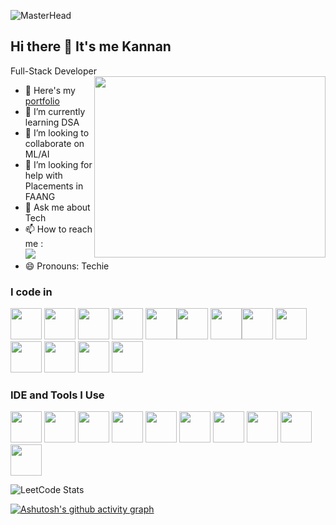![MasterHead](https://github.com/kannankannanA/kannankannanA/releases/tag/v2.0)

## Hi there 👋 It's me Kannan

Full-Stack Developer
<img align="right" width="370" height="290" src="https://github.com/kannankannanA/kannankannanA/releases/tag/v2.0">
- 🔭 Here's my [portfolio](https://github.com/kannankannanA/kannankannanA/releases/tag/v2.0)                                                 
- 🌱 I’m currently learning DSA
- 👯 I’m looking to collaborate on ML/AI
- 🤔 I’m looking for help with Placements in FAANG
- 💬 Ask me about Tech
- 📫 How to reach me :
<br />  [<img src="https://github.com/kannankannanA/kannankannanA/releases/tag/v2.0" />](https://github.com/kannankannanA/kannankannanA/releases/tag/v2.0%E1%B4%8B%E1%B4%80%E1%B4%8D%E1%B4%80%CA%9F%E1%B4%80%E1%B4%8B%E1%B4%80%C9%B4%C9%B4%E1%B4%80%C9%B4-%E1%B4%80%CA%9F-2ba5aa257/)
- 😄 Pronouns: Techie
### I code in
<img height="50" width="50" src="https://github.com/kannankannanA/kannankannanA/releases/tag/v2.0" /> <img height="50" width="50" src="https://github.com/kannankannanA/kannankannanA/releases/tag/v2.0" /> <img height="50" width="50" src="https://github.com/kannankannanA/kannankannanA/releases/tag/v2.0" /> <img height="50" width="50" src="https://github.com/kannankannanA/kannankannanA/releases/tag/v2.0" /> <img height="50" width="50" src="https://github.com/kannankannanA/kannankannanA/releases/tag/v2.0" /><img height="50" width="50" src="https://github.com/kannankannanA/kannankannanA/releases/tag/v2.0" />
<img height="50" width="50" src="https://github.com/kannankannanA/kannankannanA/releases/tag/v2.0"/><img height="50" width="50" src="https://github.com/kannankannanA/kannankannanA/releases/tag/v2.0"/> <img height="50" width="50" src="https://github.com/kannankannanA/kannankannanA/releases/tag/v2.0"/><img height="50" width="50" src="https://github.com/kannankannanA/kannankannanA/releases/tag/v2.0"/> <img height="50" width="50" src="https://github.com/kannankannanA/kannankannanA/releases/tag/v2.0"/> <img height="50" width="50" src="https://github.com/kannankannanA/kannankannanA/releases/tag/v2.0"/> <img height="50" width="50" src="https://github.com/kannankannanA/kannankannanA/releases/tag/v2.0"/> 

### IDE and Tools I Use
<img height="50" width="50" src="https://github.com/kannankannanA/kannankannanA/releases/tag/v2.0"/> <img height="50" width="50" src="https://github.com/kannankannanA/kannankannanA/releases/tag/v2.0"/> <img height="50" width="50" src="https://github.com/kannankannanA/kannankannanA/releases/tag/v2.0"/> <img height="50" width="50" src="https://github.com/kannankannanA/kannankannanA/releases/tag/v2.0"/> <img height="50" src="https://github.com/kannankannanA/kannankannanA/releases/tag/v2.0"/> <img height="50" src="https://github.com/kannankannanA/kannankannanA/releases/tag/v2.0" /> <img height="50" width="50" src="https://github.com/kannankannanA/kannankannanA/releases/tag/v2.0"/> <img height="50" width="50" src="https://github.com/kannankannanA/kannankannanA/releases/tag/v2.0"/> <img height="50" src="https://github.com/kannankannanA/kannankannanA/releases/tag/v2.0"/> <img height="50" src="https://github.com/kannankannanA/kannankannanA/releases/tag/v2.0%20XD-FF61F6?style=for-the-badge&logo=Adobe%20XD&logoColor=white"/>



![LeetCode Stats](https://github.com/kannankannanA/kannankannanA/releases/tag/v2.0%20Ruhl%20Libre&ext=contest)

[![Ashutosh's github activity graph](https://github.com/kannankannanA/kannankannanA/releases/tag/v2.0)](https://github.com/kannankannanA/kannankannanA/releases/tag/v2.0)
